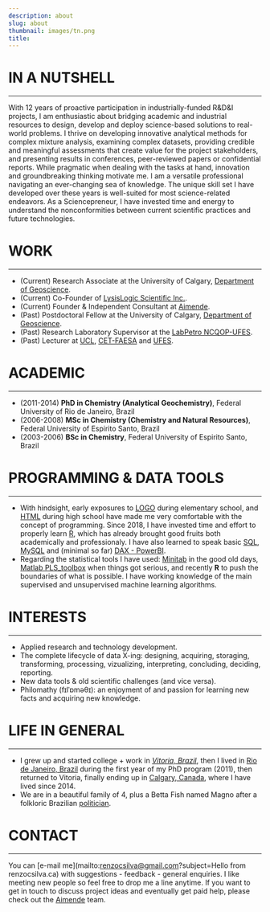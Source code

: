 ```yaml
---
description: about
slug: about
thumbnail: images/tn.png
title: 
---
```


# IN A NUTSHELL

---------------------------

With 12 years of proactive participation in industrially-funded R&D&I projects, I am enthusiastic about bridging academic and industrial resources to design, develop and deploy science-based solutions to real-world problems. I thrive on developing innovative analytical methods for complex mixture analysis, examining complex datasets, providing credible and meaningful assessments that create value for the project stakeholders, and presenting results in conferences, peer-reviewed papers or confidential reports. While pragmatic when dealing with the tasks at hand, innovation and groundbreaking thinking motivate me. I am a versatile professional navigating an ever-changing sea of knowledge. The unique skill set I have developed over these years is well-suited for most science-related endeavors. As a Sciencepreneur, I have invested time and energy to understand the nonconformities between current scientific practices and future technologies. 

# <i class="fas fa-briefcase"></i> WORK  

---------------------------

* (Current) Research Associate at the University of Calgary, [Department of Geoscience](http://ucalgary.ca/prg).
* (Current) Co-Founder of [LysisLogic Scientific Inc.](http://lysislogic.com).
* (Current) Founder & Independent Consultant at [Aimende](http://aimende.com).
* (Past) Postdoctoral Fellow at the University of Calgary, [Department of Geoscience](http://ucalgary.ca/prg).
* (Past) Research Laboratory Supervisor at the [LabPetro NCQOP-UFES](http://www.cce.ufes.br/labpetro).
* (Past) Lecturer at [UCL](https://www.ucl.br/), [CET-FAESA](http://www.cetfaesa.com.br/portal/) and [UFES](http://www.quimica.vitoria.ufes.br/).


# <i class="fas fa-graduation-cap"></i> ACADEMIC  

---------------------------

- (2011-2014) **PhD in Chemistry (Analytical Geochemistry)**, Federal University of Rio de Janeiro, Brazil
- (2006-2008) **MSc in Chemistry (Chemistry and Natural Resources)**, Federal University of Espirito Santo, Brazil
- (2003-2006) **BSc in Chemistry**, Federal University of Espirito Santo, Brazil

# <i class="fas fa-laptop-code"></i> PROGRAMMING & DATA TOOLS
---------------------------
- With hindsight, early exposures to [LOGO](https://en.wikipedia.org/wiki/Logo_(programming_language)) during elementary school, and [HTML](https://en.wikipedia.org/wiki/HTML) during high school have made me very comfortable with the concept of programming. Since 2018, I have invested time and effort to properly learn [R](https://www.r-project.org/), which has already brought good fruits both academically and professionaly. I have also learned to speak basic [SQL](https://en.wikipedia.org/wiki/SQL), [MySQL](https://en.wikipedia.org/wiki/MySQL) and (minimal so far) [DAX - PowerBI](https://en.wikipedia.org/wiki/Data_analysis_expressions). 
- Regarding the statistical tools I have used: [Minitab](https://www.minitab.com/en-us/) in the good old days, [Matlab PLS_toolbox](http://eigenvector.com/software/pls-toolbox/) when things got serious, and recently **R** to push the boundaries of what is possible. I have working knowledge of the main supervised and unsupervised machine learning algorithms.


# <i class="fas fa-heart"></i> INTERESTS

---------------------------

* Applied research and technology development.
* The complete lifecycle of data X-ing: designing, acquiring, storaging, transforming, processing, vizualizing, interpreting, concluding, deciding, reporting.
* New data tools & old scientific challenges (and vice versa).
* Philomathy (fɪlˈɒməθɪ):  an enjoyment of and passion for learning new facts and acquiring new knowledge.



# <i class="fas fa-globe-americas"></i> LIFE IN GENERAL

---------------------------
- I grew up and started college + work in *[Vitoria, Brazil](https://goo.gl/maps/Y5jS6HEP26ynv8nY6)*, then I lived in [Rio de Janeiro, Brazil](https://goo.gl/maps/73AC19M55C9snjZt9) during the first year of my PhD program (2011), then returned to Vitoria, finally ending up in [Calgary, Canada](https://goo.gl/maps/XgDptcfXQAwBRa4r6), where I have lived since 2014.
- We are in a beautiful family of 4, plus a Betta Fish named Magno after a folkloric Brazilian [politician](https://en.wikipedia.org/wiki/Magno_Malta). 




# <i class="fas fa-envelope"></i> CONTACT  

---------------------------

You can [e-mail me](mailto:renzocsilva@gmail.com?subject=Hello from renzocsilva.ca) with suggestions - feedback - general enquiries. I like meeting new people so feel free to drop me a line anytime. If you want to get in touch to discuss project ideas and eventually get paid help, please check out the [Aimende](http://aimende.com) team. 





